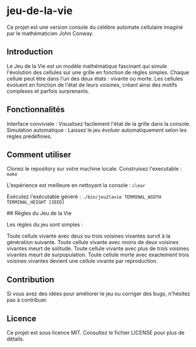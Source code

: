 # jeu-de-la-vie
Ce projet est une version console du célèbre automate cellulaire imaginé par le mathématicien John Conway.

## Introduction

Le Jeu de la Vie est un modèle mathématique fascinant qui simule l'évolution des cellules sur une grille en fonction de règles simples. Chaque cellule peut être dans l'un des deux états : vivante ou morte. Les cellules évoluent en fonction de l'état de leurs voisines, créant ainsi des motifs complexes et parfois surprenants.

## Fonctionnalités

  Interface conviviale : Visualisez facilement l'état de la grille dans la console.
  Simulation automatique : Laissez le jeu évoluer automatiquement selon les règles prédéfinies.

## Comment utiliser

  Clonez le repository sur votre machine locale.
  Construisez l'executable :
    `make`
  
  L'expérience est meilleure en nettoyant la console :
  	`clear`
  
  Exécutez l'exécutable généré :
  	`./bin/jeu2lavie TERMINAL_WIDTH TERMINAL_HEIGHT [SEED]`

## Règles du Jeu de la Vie

Les règles du jeu sont simples :

  Toute cellule vivante avec deux ou trois voisines vivantes survit à la génération suivante.
  Toute cellule vivante avec moins de deux voisines vivantes meurt de solitude.
  Toute cellule vivante avec plus de trois voisines vivantes meurt de surpopulation.
  Toute cellule morte avec exactement trois voisines vivantes devient une cellule vivante par reproduction.

## Contribution

Si vous avez des idées pour améliorer le jeu ou corriger des bugs, n'hésitez pas à contribuer.

## Licence

Ce projet est sous licence MIT. Consultez le fichier LICENSE pour plus de détails.
